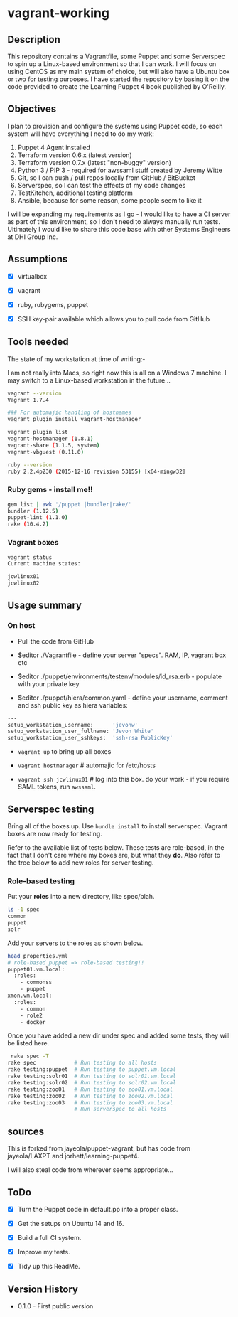 # vagrant-working

## Description

This repository contains a Vagrantfile, some Puppet and some Serverspec to spin
up a Linux-based environment so that I can work.  I will focus on using CentOS
as my main system of choice, but will also have a Ubuntu box or two for testing
purposes.  I have started the repository by basing it on the code provided to
create the Learning Puppet 4 book published by O'Reilly.

## Objectives

I plan to provision and configure the systems using Puppet code, so each system
will have everything I need to do my work:

1.  Puppet 4 Agent installed
2.  Terraform version 0.6.x (latest version)
3.  Terraform version 0.7.x (latest "non-buggy" version)
4.  Python 3 / PIP 3 - required for awssaml stuff created by Jeremy Witte
5.  Git, so I can push / pull repos locally from GitHub / BitBucket
6.  Serverspec, so I can test the effects of my code changes
7.  TestKitchen, additional testing platform
8.  Ansible, because for some reason, some people seem to like it

I will be expanding my requirements as I go - I would like to have a CI server
as part of this environment, so I don't need to always manually run tests.
Ultimately I would like to share this code base with other Systems Engineers at
DHI Group Inc.

## Assumptions

- [x] virtualbox

- [x] vagrant

- [x] ruby, rubygems, puppet

- [x] SSH key-pair available which allows you to pull code from GitHub


## Tools needed

The state of my workstation at time of writing:-

I am not really into Macs, so right now this is all on a Windows 7 machine.  I
may switch to a Linux-based workstation in the future...

````bash
vagrant --version
Vagrant 1.7.4

### For automajic handling of hostnames
vagrant plugin install vagrant-hostmanager

vagrant plugin list
vagrant-hostmanager (1.8.1)
vagrant-share (1.1.5, system)
vagrant-vbguest (0.11.0)

ruby --version
ruby 2.2.4p230 (2015-12-16 revision 53155) [x64-mingw32]
````



### Ruby gems - install me!!
````bash
gem list | awk '/puppet |bundler|rake/'
bundler (1.12.5)
puppet-lint (1.1.0)
rake (10.4.2)
````

### Vagrant boxes

````bash
vagrant status
Current machine states:

jcwlinux01
jcwlinux02
````

## Usage summary

### On host

* Pull the code from GitHub

* $editor ./Vagrantfile - define your server "specs". RAM, IP, vagrant box etc

* $editor ./puppet/environments/testenv/modules/id_rsa.erb - populate with your private key

* $editor ./puppet/hiera/common.yaml - define your username, comment and ssh public key as hiera variables:
````bash
---
setup_workstation_username:      'jevonw'
setup_workstation_user_fullname: 'Jevon White'
setup_workstation_user_sshkeys:  'ssh-rsa PublicKey'
````

* `vagrant up` to bring up all boxes

* `vagrant hostmanager` # automajic for /etc/hosts

* `vagrant ssh jcwlinux01` # log into this box. do your work - if you require SAML tokens, run `awssaml`.

## Serverspec testing

Bring all of the boxes up. Use `bundle install` to install serverspec. Vagrant
boxes are now ready for testing.

Refer to the available list of tests below. These tests are role-based, in the
fact that I don't care where my boxes are, but what they __do__. Also refer to
the tree below to add new roles for server testing.

### Role-based testing

Put your __roles__ into a new directory, like spec/blah.

````bash
ls -1 spec
common
puppet
solr
````

Add your servers to the roles as shown below.

````bash
head properties.yml
# role-based puppet => role-based testing!!
puppet01.vm.local:
  :roles:
    - commonss
    - puppet
xmon.vm.local:
  :roles:
    - common
    - role2
    - docker
````    

Once you have added a new dir under spec and added some tests, they will be
listed here.


````bash
 rake spec -T
rake spec            # Run testing to all hosts
rake testing:puppet  # Run testing to puppet.vm.local
rake testing:solr01  # Run testing to solr01.vm.local
rake testing:solr02  # Run testing to solr02.vm.local
rake testing:zoo01   # Run testing to zoo01.vm.local
rake testing:zoo02   # Run testing to zoo02.vm.local
rake testing:zoo03   # Run testing to zoo03.vm.local
                     # Run serverspec to all hosts
````

## sources

This is forked from jayeola/puppet-vagrant, but has code from jayeola/LAXPT and jorhett/learning-puppet4.

I will also steal code from wherever seems appropriate...

## ToDo

- [x] Turn the Puppet code in default.pp into a proper class.

- [x] Get the setups on Ubuntu 14 and 16.

- [x] Build a full CI system.

- [x] Improve my tests.

- [x] Tidy up this ReadMe.

## Version History

* 0.1.0  -  First public version
